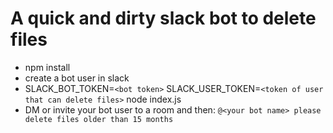 # A quick and dirty slack bot to delete files

* npm install
* create a bot user in slack
* SLACK_BOT_TOKEN=`<bot token>` SLACK_USER_TOKEN=`<token of user that can delete files>` node index.js
* DM or invite your bot user to a room and then:
`@<your bot name> please delete files older than 15 months`
